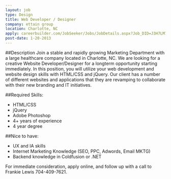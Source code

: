 ```yaml
---
layout: job
type: Design
title: Web Developer / Designer
company: ettain group
location: Charlotte, NC
apply: careerbuilder.com/JobSeeker/Jobs/JobDetails.aspx?Job_DID=J3H7LM796SXCM8P240L&cbRecursionCnt=1
post-date: 1-20-2013
--- 
```


##Description
Join a stable and rapidly growing Marketing Department with a large healthcare company located in Charlotte, NC. We are looking for a creative Website Developer/Designer for a longterm opportunity starting immediately. In this position, you will utilize your web development and website design skills with HTML/CSS and jQuery. Our client has a number of different websites and applications that they are revamping to collaborate with their new branding and IT initiatives. 

##Required Skills: 
* HTML/CSS 
* jQuery 
* Adobe Photoshop 
* 4+ years of experience 
* 4 year degree

##Nice to have: 
* UX and IA skills 
* Internet Marketing Knowledge (SEO, PPC, Adwords, Email MKTG) 
* Backend knowledge in Coldfusion or .NET

For immediate consideration, apply online, and follow up with a call to Frankie Lewis 704-409-7621.

